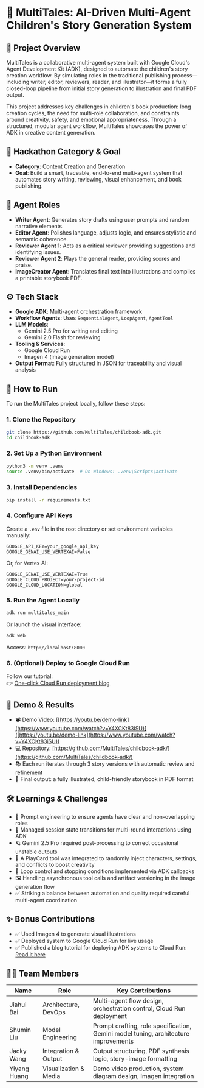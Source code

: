# 🌈 MultiTales: AI-Driven Multi-Agent Children's Story Generation System

## 🧸 Project Overview

MultiTales is a collaborative multi-agent system built with Google Cloud's Agent Development Kit (ADK), designed to automate the children's story creation workflow. By simulating roles in the traditional publishing process—including writer, editor, reviewers, reader, and illustrator—it forms a fully closed-loop pipeline from initial story generation to illustration and final PDF output.

This project addresses key challenges in children's book production: long creation cycles, the need for multi-role collaboration, and constraints around creativity, safety, and emotional appropriateness. Through a structured, modular agent workflow, MultiTales showcases the power of ADK in creative content generation.

## 🧩 Hackathon Category & Goal

- **Category**: Content Creation and Generation
- **Goal**: Build a smart, traceable, end-to-end multi-agent system that automates story writing, reviewing, visual enhancement, and book publishing.

## 🧠 Agent Roles

- **Writer Agent**: Generates story drafts using user prompts and random narrative elements.
- **Editor Agent**: Polishes language, adjusts logic, and ensures stylistic and semantic coherence.
- **Reviewer Agent 1**: Acts as a critical reviewer providing suggestions and identifying issues.
- **Reviewer Agent 2**: Plays the general reader, providing scores and praise.
- **ImageCreator Agent**: Translates final text into illustrations and compiles a printable storybook PDF.

## ⚙️ Tech Stack

- **Google ADK**: Multi-agent orchestration framework
- **Workflow Agents**: Uses `SequentialAgent`, `LoopAgent`, `AgentTool`
- **LLM Models**:
  - Gemini 2.5 Pro for writing and editing
  - Gemini 2.0 Flash for reviewing
- **Tooling & Services**:
  - Google Cloud Run
  - Imagen 4 (image generation model)
- **Output Format**: Fully structured in JSON for traceability and visual analysis


## 🚀 How to Run

To run the MultiTales project locally, follow these steps:

### 1. Clone the Repository

```bash
git clone https://github.com/MultiTales/childbook-adk.git
cd childbook-adk
```

### 2. Set Up a Python Environment

```bash
python3 -m venv .venv
source .venv/bin/activate  # On Windows: .venv\Scripts\activate
```

### 3. Install Dependencies

```bash
pip install -r requirements.txt
```

### 4. Configure API Keys

Create a `.env` file in the root directory or set environment variables manually:

```dotenv
GOOGLE_API_KEY=your_google_api_key
GOOGLE_GENAI_USE_VERTEXAI=False
```

Or, for Vertex AI:

```dotenv
GOOGLE_GENAI_USE_VERTEXAI=True
GOOGLE_CLOUD_PROJECT=your-project-id
GOOGLE_CLOUD_LOCATION=global
```

### 5. Run the Agent Locally

```bash
adk run multitales_main
```

Or launch the visual interface:

```bash
adk web
```

Access: `http://localhost:8000`

### 6. (Optional) Deploy to Google Cloud Run

Follow our tutorial:  
👉 [One-click Cloud Run deployment blog](https://dev.to/shvlev9cywkk/one-click-deployment-of-your-multi-agent-system-to-cloud-run-with-google-adk-2l50)


## 🧪 Demo & Results

- 📽️ Demo Video: [[https://youtu.be/demo-link](https://www.youtube.com/watch?v=Y4XCKt83iSU)]([https://youtu.be/demo-link](https://www.youtube.com/watch?v=Y4XCKt83iSU))
- 💻 Repository: [https://github.com/MultiTales/childbook-adk/](https://github.com/MultiTales/childbook-adk/)
- 📚 Each run iterates through 3 story versions with automatic review and refinement
- 📄 Final output: a fully illustrated, child-friendly storybook in PDF format

## 🛠️ Learnings & Challenges

- 🧠 Prompt engineering to ensure agents have clear and non-overlapping roles
- 🔁 Managed session state transitions for multi-round interactions using ADK
- 🪐 Gemini 2.5 Pro required post-processing to correct occasional unstable outputs
- 🎲 A PlayCard tool was integrated to randomly inject characters, settings, and conflicts to boost creativity
- 🔄 Loop control and stopping conditions implemented via ADK callbacks
- 🖼️ Handling asynchronous tool calls and artifact versioning in the image generation flow
- ✅ Striking a balance between automation and quality required careful multi-agent coordination

## ✨ Bonus Contributions

- ✅ Used Imagen 4 to generate visual illustrations
- ✅ Deployed system to Google Cloud Run for live usage
- ✅ Published a blog tutorial for deploying ADK systems to Cloud Run:  
  [Read it here](https://dev.to/shvlev9cywkk/one-click-deployment-of-your-multi-agent-system-to-cloud-run-with-google-adk-2l50)

## 🧑‍💻 Team Members

| Name         | Role                | Key Contributions                                                      |
|--------------|---------------------|------------------------------------------------------------------------|
| Jiahui Bai   | Architecture, DevOps | Multi-agent flow design, orchestration control, Cloud Run deployment   |
| Shumin Liu   | Model Engineering    | Prompt crafting, role specification, Gemini model tuning, architecture improvements |
| Jacky Wang | Integration & Output | Output structuring, PDF synthesis logic, story-image formatting         |
| Yiyang Huang   | Visualization & Media| Demo video production, system diagram design, Imagen integration        |
